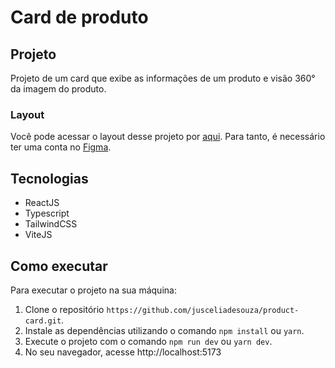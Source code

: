 # Card de produto

## Projeto

Projeto de um card que exibe as informações de um produto e visão 360° da imagem do produto.

### Layout

Você pode acessar o layout desse projeto por [aqui](https://www.figma.com/file/SArvyAgI9XbLKKH8dFCTKz/%23boraCodar---Desafio-2-(Community)?node-id=0%3A1&t=MqayhxfJ4PXuI0dd-1). Para tanto, é necessário ter uma conta no [Figma](https://figma.com).

<!-- ### Deploy -->

## Tecnologias

- ReactJS
- Typescript
- TailwindCSS
- ViteJS

## Como executar

Para executar o projeto na sua máquina:

1. Clone o repositório `https://github.com/jusceliadesouza/product-card.git`.
2. Instale as dependências utilizando o comando `npm install` ou `yarn`.
3. Execute o projeto com o comando `npm run dev` ou `yarn dev`.
4. No seu navegador, acesse http://localhost:5173

